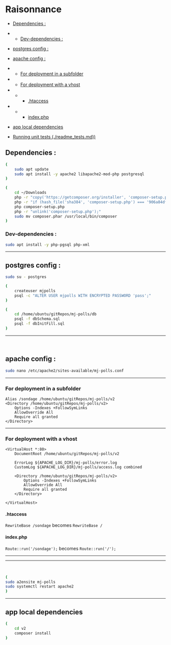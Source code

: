 # Raisonnance

- [Dependencies :](#dependencies-)
- - [Dev-dependencies :](#dev-dependencies-)
- [postgres config :](#postgres-config-)
- [apache config :](#apache-config-)
- - [For deployment in a subfolder](#for-deployment-in-a-subfolder)
- - [For deployment with a vhost](#for-deployment-with-a-vhost)
- - - [.htaccess](#htaccess)
- - - [index.php](#indexphp)
- [app local dependencies](#app-local-dependencies)


- [Running unit tests (./readme_tests.md))](./readme_tests.md)


## Dependencies :

```bash
(
    sudo apt update
    sudo apt install -y apache2 libapache2-mod-php postgresql
)
```

```bash
(
    cd ~/Downloads
    php -r "copy('https://getcomposer.org/installer', 'composer-setup.php');"
    php -r "if (hash_file('sha384', 'composer-setup.php') === '906a84df04cea2aa72f40b5f787e49f22d4c2f19492ac310e8cba5b96ac8b64115ac402c8cd292b8a03482574915d1a8') { echo 'Installer verified'; } else { echo 'Installer corrupt'; unlink('composer-setup.php'); } echo PHP_EOL;"
    php composer-setup.php
    php -r "unlink('composer-setup.php');"
    sudo mv composer.phar /usr/local/bin/composer
)
```

### Dev-dependencies :

```bash
sudo apt install -y php-pgsql php-xml
```

<hr>

## postgres config :

```bash
sudo su - postgres
```

```bash
(
    createuser mjpolls
    psql -c "ALTER USER mjpolls WITH ENCRYPTED PASSWORD 'pass';"
)
``` 

```bash
(
    cd /home/ubuntu/gitRepos/mj-polls/db
    psql -f dbSchema.sql
    psql -f dbInitFill.sql
)
```
<hr>
<br>

## apache config :

```bash
sudo nano /etc/apache2/sites-available/mj-polls.conf
```

<hr>

### For deployment in a subfolder

```
Alias /sondage /home/ubuntu/gitRepos/mj-polls/v2
<Directory /home/ubuntu/gitRepos/mj-polls/v2>
    Options -Indexes +FollowSymLinks
    AllowOverride All
    Require all granted
</Directory>
```

<hr>

### For deployment with a vhost

```
<VirtualHost *:80>
    DocumentRoot /home/ubuntu/gitRepos/mj-polls/v2

    ErrorLog ${APACHE_LOG_DIR}/mj-polls/error.log
    CustomLog ${APACHE_LOG_DIR}/mj-polls/access.log combined    

    <Directory /home/ubuntu/gitRepos/mj-polls/v2>
        Options -Indexes +FollowSymLinks
        AllowOverride All
        Require all granted
    </Directory>

</VirtualHost>
```

#### .htaccess

`RewriteBase /sondage` becomes `RewriteBase /`

#### index.php

`Route::run('/sondage');` becomes `Route::run('/');`


<hr>
<hr>
<br>

```bash
(
sudo a2ensite mj-polls
sudo systemctl restart apache2
)
```

<hr>

## app local dependencies

```bash
(
    cd v2
    composer install
)
```


